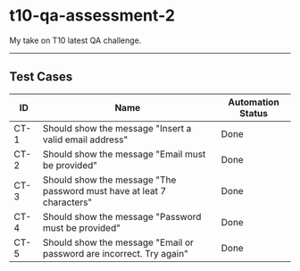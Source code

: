 # t10-qa-assessment-2

My take on T10 latest QA challenge.

---

## Test Cases

| ID   | Name                                                                  | Automation Status |
| ---- | --------------------------------------------------------------------- | ----------------- |
| CT-1 | Should show the message "Insert a valid email address"                | Done              |
| CT-2 | Should show the message "Email must be provided"                      | Done              |
| CT-3 | Should show the message "The password must have at leat 7 characters" | Done              |
| CT-4 | Should show the message "Password must be provided"                   | Done              |
| CT-5 | Should show the message "Email or password are incorrect. Try again"  | Done              |
